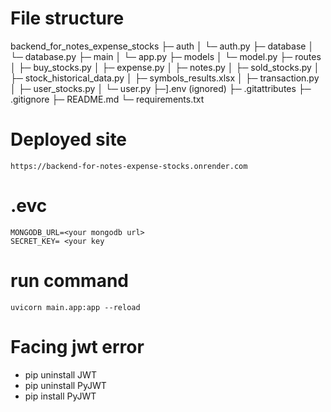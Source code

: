 # File structure

backend_for_notes_expense_stocks
├─ auth
│  └─ auth.py
├─ database
│  └─ database.py
├─ main
│  └─ app.py
├─ models
│  └─ model.py
├─ routes
│  ├─ buy_stocks.py
│  ├─ expense.py
│  ├─ notes.py
│  ├─ sold_stocks.py
│  ├─ stock_historical_data.py
│  ├─ symbols_results.xlsx
│  ├─ transaction.py
│  ├─ user_stocks.py
│  └─ user.py
├─].env (ignored)
├─ .gitattributes
├─ .gitignore
├─ README.md
└─ requirements.txt

# Deployed site

```
https://backend-for-notes-expense-stocks.onrender.com
```


# .evc

```
MONGODB_URL=<your mongodb url>
SECRET_KEY= <your key
```

# run command

```
uvicorn main.app:app --reload
```

# Facing jwt error

- pip uninstall JWT
- pip uninstall PyJWT
- pip install PyJWT  
